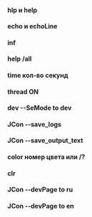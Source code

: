 <p><h4>hlp и help</h4></p>
<h4><p>echo и echoLine</h4></p>
<h4><p>inf</h4></p>
<h4><p>help /all</h4></p>
<h4><p>time кол-во секунд</h4></p>
<h4><p>thread ON</h4></p>
<h4><p>dev --SeMode to dev</h4></p>
<h4><p>JCon --save_logs</h4></p>
<h4><p>JCon --save_output_text</h4></p>
<h4><p>color номер цвета или /?</h4></p>
<h4><p></h4></p>
<h4><p>clr</h4></p>
<h4><p>JCon --devPage to ru</h4></p>
<h4><p>JCon --devPage to en</h4></p>
